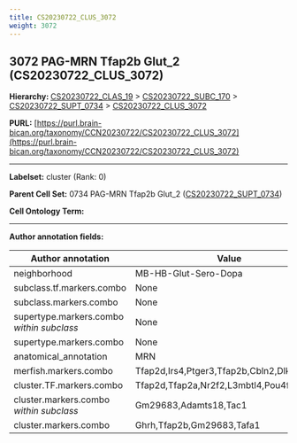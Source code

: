 ```yaml
---
title: CS20230722_CLUS_3072
weight: 3072
---
```

## 3072 PAG-MRN Tfap2b Glut_2 (CS20230722_CLUS_3072)
<b>Hierarchy: </b>
[CS20230722_CLAS_19](../CS20230722_CLAS_19) >
[CS20230722_SUBC_170](../CS20230722_SUBC_170) >
[CS20230722_SUPT_0734](../CS20230722_SUPT_0734) >
[CS20230722_CLUS_3072](../CS20230722_CLUS_3072)

**PURL:** [https://purl.brain-bican.org/taxonomy/CCN20230722/CS20230722_CLUS_3072](https://purl.brain-bican.org/taxonomy/CCN20230722/CS20230722_CLUS_3072)

---


**Labelset:** cluster (Rank: 0)

**Parent Cell Set:** 0734 PAG-MRN Tfap2b Glut_2 ([CS20230722_SUPT_0734](../CS20230722_SUPT_0734))



**Cell Ontology Term:** 

[MARKER GENES.]: #


---

[TRANSFERRED ANNOTATIONS.]: #


[AUTHOR ANNOTATION FIELDS.]: #


**Author annotation fields:**

| Author annotation | Value |
|-------------------|-------|
|neighborhood|MB-HB-Glut-Sero-Dopa|
|subclass.tf.markers.combo|None|
|subclass.markers.combo|None|
|supertype.markers.combo _within subclass_|None|
|supertype.markers.combo|None|
|anatomical_annotation|MRN|
|merfish.markers.combo|Tfap2d,Irs4,Ptger3,Tfap2b,Cbln2,Dlk1,Prkd1|
|cluster.TF.markers.combo|Tfap2d,Tfap2a,Nr2f2,L3mbtl4,Pou4f1,Rorb|
|cluster.markers.combo _within subclass_|Gm29683,Adamts18,Tac1|
|cluster.markers.combo|Ghrh,Tfap2b,Gm29683,Tafa1|
